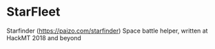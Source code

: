 # StarFleet
Starfinder (https://paizo.com/starfinder) Space battle helper, written at HackMT 2018 and beyond
